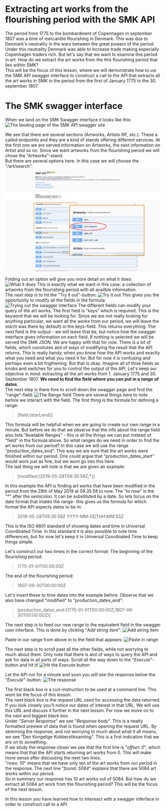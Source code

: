 # Extracting art works from the flourishing period with the SMK API
The period from 1775 to the bombardment of Copenhagen in september 1807 was a time of mercantile flourishing in Denmark. This was due to Denmark's neutrality in the wars between the great powers of the period. Under this neutrality Denmark was able to increase trade making especially Copenhagen traders rich. But let's say that we want to examine this period in art. How do we extract the art works from the this flourishing period that lies within SMK?  
This will be the focus of this lesson, where we will demonstrate how to usi the SMK API swagger interface to construct a call to the API that extracts all the art works in SMK in the period from the first of January 1775 to the 30. september 1807.  
# The SMK swagger interface
When we land on the SMK Swagger interface it looks like this: 
![The landing page of the SMK API swagger site](/instructions/smk_swagger/0_landing.png)

We see that there are several sections (Artworks, Artists IIIF, etc.). These a called endpoints and they are a kind of stands offering different services. At the first one we are served information on Artworks, the next information on Artist and so on. Since we want artworks from the flourishing period we will chose the "Artworks"-stand.  
But there are several options here. In this case we will choose the "/art/search". 
![/art/search landing](instruction_pics/1_landing_edited.png)

Folding out an option will give you more detail on what it does:
![What it does](/instructions/smk_swagger/instruction_pics/2_what_it_does.png)
This is exactly what we want in this case: a collection of artworks from the flourishing period with all availble information.  
The next step is to hit the "Try it out"-button: 
![Try it out](/instructions/smk_swagger/instruction_pics/3_try_it_out.png)
This gives you the opportunity to modify all the fields in the formula:
![Trying out the swagger interface](/instructions/smk_swagger/instruction_pics/4_trying_it_out.png)
The different fields can modify your query of the art works. The first field is "keys" which is required. This is the keyword that we will be looking for. Since we are not really looking for anything particular, we want all the works from our period, we will leave the star(it was there by default) in the keys-field. This returns everything. The next field is the output - we will leave that be, but notice how the swagger interface gives information on each field. If nothing is selected we will be served the SMK JSON. We are happy with that for now. There is a lot of fields, which consitutes alot of ways of modifiying the result that the API returns. This is really handy, when you know how the API works and exactly what you need and what you need it for. But for now it is confusing and perhaps even a bit frigthening. But that is okay. Imagine all of thise fields as knobs and switches for you to control the output of the API. Let's keep our objective in mind: extracting all the art works from 1. January 1775 and 30. September 1807. **We need to find the field where you can put in a *range* of dates**.  
The next step is there fore to scroll down the swagger page and find the "range"-field: 
![The Range field](/instructions/smk_swagger/instruction_pics/5_range.png)
There are several things here to note before we interact with the field. The first thing is the formula for defining a range: 
> [field:{start;end}]

This formula will be helpfull when we are going to create our own range in a minute. But before we do that we observe that the info about the range field also lists "Available Ranges" - this is all the things we can put instead of "field" in the formula above. So what ranges do we need in order to find the art works from our period? In this case we will use the range "production_dates_end". This way we are sure that the art works were finished within our period. One could argue that "production_dates_start" would work just as fine, but we wont go into this here.  
The last thing we will note is that we are given an example: 
> [modified:{2019-05-28T09:35:58Z;*}]

In this example the API is finding art works that have been modified in the period from the 28th of May 2019 at 09.35.58 to now. The "to now" is the "*" after the semicolon. It can be substituted by a date. So lets focus on the date format that iniates the range- this gives us the formula for which format the API expects dates to be in: 
>2019-05-28T09:35:58Z
>YYYY-MM-DDTHH:MM:SSZ

This is the ISO 8601 standard of showing dates and time in Universal Coordinated Time. In this standard it is also possible to note time differences, but for now let's keep it in Universal Coordinated Time to keep things simple. 

Let's construct our two times in the correct format:
The beginning of the flourishing period:  

>1775-01-01T00:00:00Z

The end of the flourishing period:
>1807-09-30T00:00:00Z

Let's insert these to time dates into the example before. Observe that we also have changed "modified" to "production_dates_end":
> [production_dates_end:{1775-01-01T00:00:00Z;1807-09-30T00:00:00Z}]

The next step is to feed our new range to the equivalent field in the swagger user interface. This is done by clicking "*Add string item*":
![Add string item](/instructions/smk_swagger/instruction_pics/6_range_add_string.png)

Paste in our range from above in to the field that appears:
![Paste in range](/instructions/smk_swagger/instruction_pics/7_paste_in_range.png)

The next step is to scroll past all the other fields, while not worrying to much about them. Only note that there is alot of ways to query the API and ask for data in all sorts of ways. Scroll all the way down to the "*Execute*"-button and hit it!
![Hit the Execute button](/instructions/smk_swagger/instruction_pics/7_execute.png)

Let the API run for a minute and soon you will see the response below the "*Execute*"-button: 
![The response](/instructions/smk_swagger/instruction_pics/8_response.png)

The first black box is a curl-instruction to be used at a command line. This wont be the focus of this lesson.  
The next black box is the request URL used for accessing the data returned. If you look closely you'll notice our dates of interest in that URL. We will use this URL and discuss it further in the next lesson. For now we move on to the next and biggest black box.  
Under "*Server Response*" we see "*Response body*". This is a neatly formatted preview of data that is found when opening the request URL. By skimming the response, and not worrying to much about what it all means, we see "Den Kongelige Kobberstiksamling". This is a first indication that we are on to something.  
If we study the response closer we see that the first line is "*offset: 0*", which means that that the API starts returning art works from 0. This will make more sense after discussing the next two lines.  
"*rows: 10*" means that we have only ten of the art works from our period in the response. The next line "*found: 5084*" explains that there are 5084 art works within our period.  
So in summary our response has 10 art works out of 5084. But how du we extract all 5084 art work from the flourishing period? This will be the focus of the next lesson. 

In this lesson you have learned how to intereact with a swagger inferface in order to construct call to a API 
